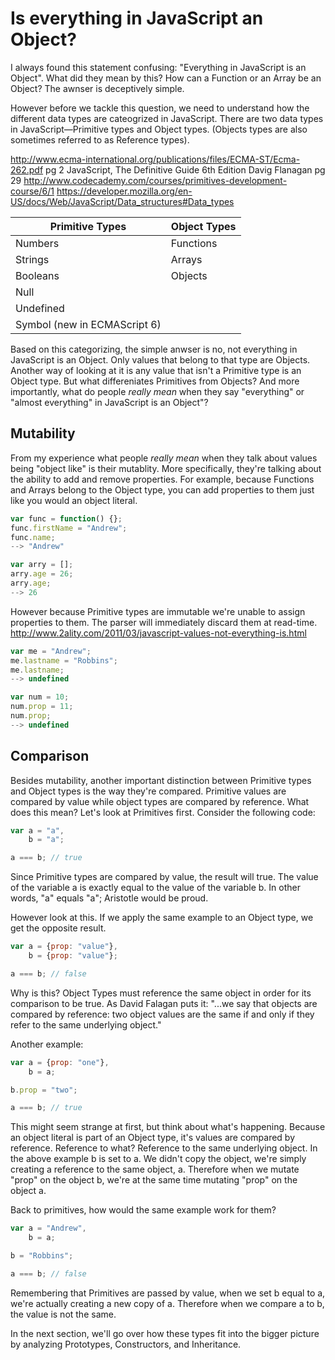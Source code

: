 # Is everything in JavaScript an Object?

I always found this statement confusing: "Everything in JavaScript is an Object". What did they mean by this? How can a Function or an Array be an Object? The awnser is deceptively simple.

However before we tackle this question, we need to understand how the different data types are cateogrized in JavaScript. There are two data types in JavaScript&mdash;Primitive types and Object types. (Objects types are also sometimes referred to as Reference types).

http://www.ecma-international.org/publications/files/ECMA-ST/Ecma-262.pdf pg 2
JavaScript, The Definitive Guide 6th Edition Davig Flanagan pg 29
http://www.codecademy.com/courses/primitives-development-course/6/1
https://developer.mozilla.org/en-US/docs/Web/JavaScript/Data_structures#Data_types

| Primitive Types | Object Types |
|-----------------|--------------|
| Numbers         | Functions    |
| Strings         | Arrays       |
| Booleans        | Objects 		|
| Null        		|              |
| Undefined       |              |
| Symbol (new in ECMAScript 6) | |

Based on this categorizing, the simple anwser is no, not everything in JavaScript is an Object. Only values that belong to that type are Objects. Another way of looking at it is any value that isn't a Primitive type is an Object type. But what differeniates Primitives from Objects? And more importantly, what do people <em>really mean</em> when they say "everything" or "almost everything" in JavaScript is an Object"?

## Mutability

From my experience what people <em>really mean</em> when they talk about values being "object like" is their mutablity. More specifically, they're talking about the ability to add and remove properties. For example, because Functions and Arrays belong to the Object type, you can add properties to them just like you would an object literal.

```js
var func = function() {};
func.firstName = "Andrew";
func.name;
--> "Andrew"

var arry = [];
arry.age = 26;
arry.age;
--> 26
```

However because Primitive types are immutable we're unable to assign properties to them. The parser will immediately discard them at read-time. http://www.2ality.com/2011/03/javascript-values-not-everything-is.html

```js
var me = "Andrew";
me.lastname = "Robbins";
me.lastname;
--> undefined

var num = 10;
num.prop = 11;
num.prop;
--> undefined
```

## Comparison

Besides mutability, another important distinction between Primitive types and Object types is the way they're compared. Primitive values are compared by value while object types are compared by reference. What does this mean? Let's look at Primitives first. Consider the following code:

```js
var a = "a",
    b = "a";

a === b; // true
```

Since Primitive types are compared by value, the result will true. The value of the variable a is exactly equal to the value of the variable b. In other words, "a" equals "a"; Aristotle would be proud.

However look at this. If we apply the same example to an Object type, we get the opposite result.

```js
var a = {prop: "value"},
    b = {prop: "value"};

a === b; // false
```

Why is this? Object Types must reference the same object in order for its comparison to be true. As David Falagan puts it: "...we say that objects are compared by reference: two object values are the same if and only if they refer to the same underlying object."

Another example:

```js
var a = {prop: "one"},
    b = a;

b.prop = "two";

a === b; // true
```

This might seem strange at first, but think about what's happening. Because an object literal is part of an Object type, it's values are compared by reference. Reference to what? Reference to the same underlying object. In the above example b is set to a. We didn't copy the object, we're simply creating a reference to the same object, a. Therefore when we mutate "prop" on the object b, we're at the same time mutating "prop" on the object a.

Back to primitives, how would the same example work for them?

```js
var a = "Andrew",
    b = a;

b = "Robbins";

a === b; // false
```

Remembering that Primitives are passed by value, when we set b equal to a, we're actually creating a new copy of a. Therefore when we compare a to b, the value is not the same.

In the next section, we'll go over how these types fit into the bigger picture by analyzing Prototypes, Constructors, and Inheritance.